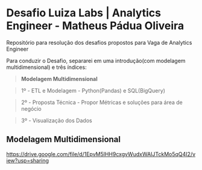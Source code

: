 # Desafio Luiza Labs | Analytics Engineer - Matheus Pádua Oliveira

Repositório para resolução dos desafios propostos para Vaga de Analytics Engineer

 Para conduzir o Desafio, separarei em uma introdução(com modelagem multidimensional) e três índices:

>**Modelagem Multidimensional**

>1º - ETL e Modelagem - Python(Pandas) e SQL(BigQuery)

>2º - Proposta Técnica - Propor Métricas e soluções para área de negócio

>3º - Visualização dos Dados


## Modelagem Multidimensional

https://drive.google.com/file/d/1EpvM5lHH9cxgvWudxWAIJTckMo5qQ4I2/view?usp=sharing
